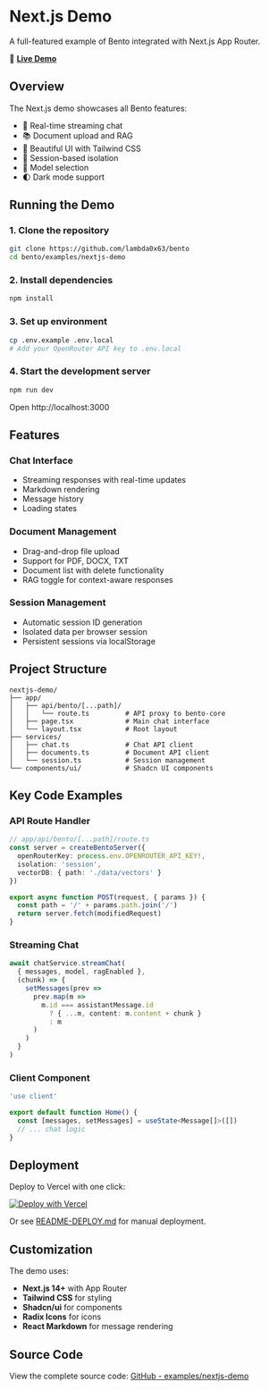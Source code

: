 # Next.js Demo

A full-featured example of Bento integrated with Next.js App Router.

🚀 **[Live Demo](https://nextjs-demo-fawn-three.vercel.app)**

## Overview

The Next.js demo showcases all Bento features:
- 💬 Real-time streaming chat
- 📚 Document upload and RAG
- 🎨 Beautiful UI with Tailwind CSS
- 🔐 Session-based isolation
- 🎯 Model selection
- 🌓 Dark mode support

## Running the Demo

### 1. Clone the repository

```bash
git clone https://github.com/lambda0x63/bento
cd bento/examples/nextjs-demo
```

### 2. Install dependencies

```bash
npm install
```

### 3. Set up environment

```bash
cp .env.example .env.local
# Add your OpenRouter API key to .env.local
```

### 4. Start the development server

```bash
npm run dev
```

Open http://localhost:3000

## Features

### Chat Interface
- Streaming responses with real-time updates
- Markdown rendering
- Message history
- Loading states

### Document Management
- Drag-and-drop file upload
- Support for PDF, DOCX, TXT
- Document list with delete functionality
- RAG toggle for context-aware responses

### Session Management
- Automatic session ID generation
- Isolated data per browser session
- Persistent sessions via localStorage

## Project Structure

```
nextjs-demo/
├── app/
│   ├── api/bento/[...path]/
│   │   └── route.ts         # API proxy to bento-core
│   ├── page.tsx             # Main chat interface
│   └── layout.tsx           # Root layout
├── services/            
│   ├── chat.ts              # Chat API client
│   ├── documents.ts         # Document API client
│   └── session.ts           # Session management
└── components/ui/           # Shadcn UI components
```

## Key Code Examples

### API Route Handler

```typescript
// app/api/bento/[...path]/route.ts
const server = createBentoServer({
  openRouterKey: process.env.OPENROUTER_API_KEY!,
  isolation: 'session',
  vectorDB: { path: './data/vectors' }
})

export async function POST(request, { params }) {
  const path = '/' + params.path.join('/')
  return server.fetch(modifiedRequest)
}
```

### Streaming Chat

```typescript
await chatService.streamChat(
  { messages, model, ragEnabled },
  (chunk) => {
    setMessages(prev => 
      prev.map(m => 
        m.id === assistantMessage.id 
          ? { ...m, content: m.content + chunk }
          : m
      )
    )
  }
)
```

### Client Component

```typescript
'use client'

export default function Home() {
  const [messages, setMessages] = useState<Message[]>([])
  // ... chat logic
}
```

## Deployment

Deploy to Vercel with one click:

[![Deploy with Vercel](https://vercel.com/button)](https://vercel.com/new/clone?repository-url=https://github.com/lambda0x63/bento&env=OPENROUTER_API_KEY&root-directory=examples/nextjs-demo)

Or see [README-DEPLOY.md](https://github.com/lambda0x63/bento/tree/main/examples/nextjs-demo/README-DEPLOY.md) for manual deployment.

## Customization

The demo uses:
- **Next.js 14+** with App Router
- **Tailwind CSS** for styling
- **Shadcn/ui** for components
- **Radix Icons** for icons
- **React Markdown** for message rendering

## Source Code

View the complete source code:
[GitHub - examples/nextjs-demo](https://github.com/lambda0x63/bento/tree/main/examples/nextjs-demo)